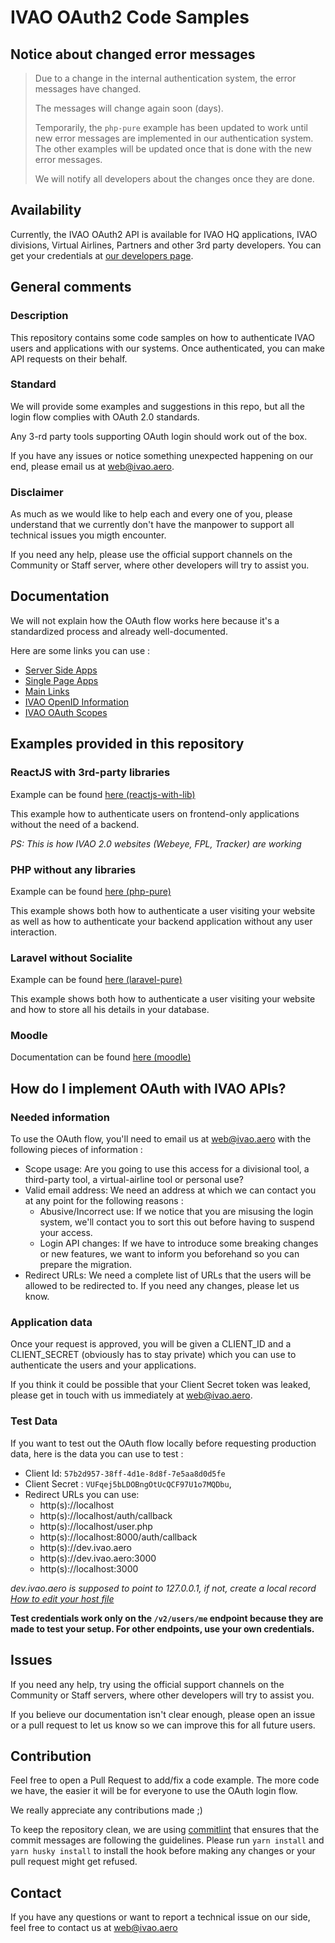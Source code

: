 # IVAO OAuth2 Code Samples

## Notice about changed error messages
> Due to a change in the internal authentication system, the error messages have changed.
> 
> The messages will change again soon (days).
> 
> Temporarily, the `php-pure` example has been updated to work until new error messages are implemented in our authentication system.
> The other examples will be updated once that is done with the new error messages.
> 
> We will notify all developers about the changes once they are done.

## Availability
Currently, the IVAO OAuth2 API is available for IVAO HQ applications, IVAO divisions, Virtual Airlines, Partners and other 3rd party developers.
You can get your credentials at [our developers page](https://developers.ivao.aero).

## General comments
### Description
This repository contains some code samples on how to authenticate IVAO users and applications with our systems. Once authenticated, you can make API requests on their behalf.

### Standard 
We will provide some examples and suggestions in this repo, but all the login flow complies with OAuth 2.0 standards.

Any 3-rd party tools supporting OAuth login should work out of the box.

If you have any issues or notice something unexpected happening on our end, please email us at [web@ivao.aero](mailto:web@ivao.aero).

### Disclaimer
As much as we would like to help each and every one of you, please understand that we currently don't have the manpower to support all technical issues you migth encounter.

If you need any help, please use the official support channels on the Community or Staff server, where other developers will try to assist you.

## Documentation
We will not explain how the OAuth flow works here because it's a standardized process and already well-documented. 

Here are some links you can use : 
 - [Server Side Apps](https://www.oauth.com/oauth2-servers/server-side-apps/)
 - [Single Page Apps](https://www.oauth.com/oauth2-servers/single-page-apps/)
 - [Main Links](https://www.oauth.com/#in-page)
 - [IVAO OpenID Information](https://api.ivao.aero/.well-known/openid-configuration)
 - [IVAO OAuth Scopes](https://wiki.ivao.aero/en/home/devops/api/oauth-scopes)

## Examples provided in this repository

### ReactJS with 3rd-party libraries
Example can be found [here (reactjs-with-lib)](https://github.com/ivaoaero/OAuth-samples/tree/main/reactjs-with-lib)

This example how to authenticate users on frontend-only applications without the need of a backend. 

_PS: This is how IVAO 2.0 websites (Webeye, FPL, Tracker) are working_

### PHP without any libraries
Example can be found [here (php-pure)](https://github.com/ivaoaero/OAuth-samples/tree/main/php-pure)

This example shows both how to authenticate a user visiting your website as well as how to authenticate your backend application without any user interaction.

### Laravel without Socialite
Example can be found [here (laravel-pure)](https://github.com/ivaoaero/OAuth-samples/tree/main/laravel-pure)

This example shows both how to authenticate a user visiting your website and how to store all his details in your database.

### Moodle
Documentation can be found [here (moodle)](https://github.com/ivaoaero/OAuth-samples/tree/main/moodle)

## How do I implement OAuth with IVAO APIs?

### Needed information
To use the OAuth flow, you'll need to email us at [web@ivao.aero](mailto:web@ivao.aero) with the following pieces of information : 

- Scope usage: Are you going to use this access for a divisional tool, a third-party tool, a virtual-airline tool or personal use? 
- Valid email address: We need an address at which we can contact you at any point for the following reasons :
  - Abusive/Incorrect use: If we notice that you are misusing the login system, we'll contact you to sort this out before having to suspend your access.
  - Login API changes: If we have to introduce some breaking changes or new features, we want to inform you beforehand so you can prepare the migration.
- Redirect URLs: We need a complete list of URLs that the users will be allowed to be redirected to. If you need any changes, please let us know.

### Application data
Once your request is approved, you will be given a CLIENT_ID and a CLIENT_SECRET (obviously has to stay private) which you can use to authenticate the users and your applications.

If you think it could be possible that your Client Secret token was leaked, please get in touch with us immediately at [web@ivao.aero](mailto:web@ivao.aero).

### Test Data
If you want to test out the OAuth flow locally before requesting production data, here is the data you can use to test : 
 - Client Id: `57b2d957-38ff-4d1e-8d8f-7e5aa8d0d5fe`
 - Client Secret : `VUFqej5bLDOBngOtUcQCF97U1o7MQDbu`,
 - Redirect URLs you can use: 
   - http(s)://localhost
   - http(s)://localhost/auth/callback
   - http(s)://localhost/user.php
   - http(s)://localhost:8000/auth/callback
   - http(s)://dev.ivao.aero
   - http(s)://dev.ivao.aero:3000
   - http(s)://localhost:3000

_dev.ivao.aero is supposed to point to 127.0.0.1, if not, create a local record [How to edit your host file](https://www.siteground.com/kb/hosts-file/)_

**Test credentials work only on the `/v2/users/me` endpoint because they are made to test your setup. For other endpoints, use your own credentials.**

## Issues
If you need any help, try using the official support channels on the Community or Staff servers, where other developers will try to assist you.

If you believe our documentation isn't clear enough, please open an issue or a pull request to let us know so we can improve this for all future users.

## Contribution
Feel free to open a Pull Request to add/fix a code example. The more code we have, the easier it will be for everyone to use the OAuth login flow. 

We really appreciate any contributions made ;)

To keep the repository clean, we are using [commitlint](https://github.com/conventional-changelog/commitlint) that ensures that the commit messages are following the guidelines.
Please run `yarn install` and `yarn husky install` to install the hook before making any changes or your pull request might get refused. 

## Contact
If you have any questions or want to report a technical issue on our side, feel free to contact us at [web@ivao.aero](mailto:web@ivao.aero)
